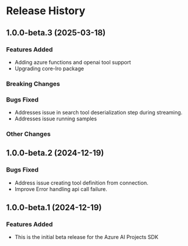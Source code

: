 # Release History

## 1.0.0-beta.3 (2025-03-18)

### Features Added

- Adding azure functions and openai tool support
- Upgrading core-lro package

### Breaking Changes

### Bugs Fixed

- Addresses issue in search tool deserialization step during streaming.
- Addresses issue running samples

### Other Changes

## 1.0.0-beta.2 (2024-12-19)

### Bugs Fixed

- Address issue creating tool definition from connection.
- Improve Error handling api call failure.

## 1.0.0-beta.1 (2024-12-19)

### Features Added

- This is the initial beta release for the Azure AI Projects SDK
